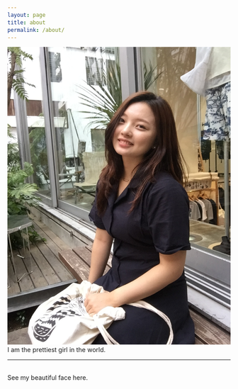 ```yaml
---
layout: page
title: about
permalink: /about/
---
```


<img class="col one right" src="/img/profile.jpg">

<br/>
I am the prettiest girl in the world. 


<br/>
<hr/>
<br/>
<span class="contacticon center">
	<a href="mailto:hanyerin24@gmail.com"><i class="fa fa-envelope-square"></i></a>
	<!-- <a href="https://github.com" target="_blank"><i class="fa fa-github-square"></i></a> -->
	<!-- <a href="https://www.linkedin.com" target="_blank"><i class="fa fa-linkedin-square"></i></a> -->
	<a href="https://www.instagram.com/yerinhan/" target="_blank"><i class="fa fa-instagram"></i></a>
	<a href="https://www.facebook.com/yerin.han.7" target="_blank"><i class="fa fa-facebook"></i></a>
	<!-- <a href="http://tumblr.com" target="_blank"><i class="fa fa-tumblr-square"></i></a> -->
	<!-- <a href="https://twitter.com" target="_blank"><i class="fa fa-twitter-square"></i></a> -->
</span>

<div class="col three caption">
	See my beautiful face here.
</div>

